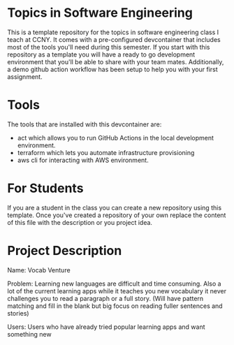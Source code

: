 # Topics in Software Engineering

This is a template repository for the topics in software engineering class I teach at CCNY.
It comes with a pre-configured devcontainer that includes most of the tools you'll need during this semester. 
If you start with this repository as a template you will have a ready to go development environment that you'll be able to 
share with your team mates. Additionally, a demo github action workflow has been setup to help you with your first assignment.

# Tools
The tools that are installed with this devcontainer are:

* act which allows you to run GitHub Actions in the local development environment.
* terraform which lets you automate infrastructure provisioning
* aws cli for interacting with AWS environment.

# For Students
If you are a student in the class you can create a new repository using this template. Once you've created a repository of your own replace the content of this file with the description or you project idea.


# Project Description 

Name: Vocab Venture

Problem: Learning new languages are difficult and time consuming. 
Also a lot of the current learning apps while it teaches you new vocabulary it never challenges you to read a paragraph or a full story. (Will have pattern matching and fill in the blank but big focus on reading fuller sentences and stories)

Users: Users who have already tried popular learning apps and want something new 